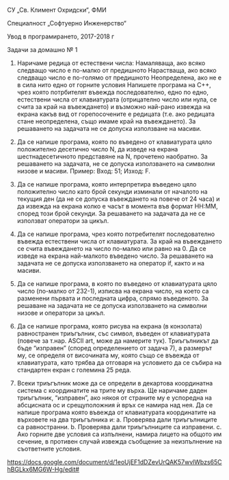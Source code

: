 
СУ „Св. Климент Охридски“, ФМИ

Специалност „Софтуерно Инженерство“

Увод в програмирането, 2017-2018 г

Задачи за домашно № 1

1. Наричаме редица от естествени числа:
Намаляваща, ако всяко следващо число е по-малко от предишното
Нарастваща, ако всяко следващо число е по-голямо от предишното
Неопределена, ако не е в сила нито едно от горните условия
Напишете програма на C++, чрез която потрбителят въвежда последователно, едно по едно, естествени числа от клавиатурата (отрицателно число или нула, се счита за край на въвеждането) и възможно най-рано извежда на екрана какъв вид от горепосочените е редицата (т.е. ако редицата стане неопределена, също имаме край на въвеждането). За решаването на задачата не се допуска използване на масиви.

2. Да се напише програма, която по въведено от клавиатурата цяло положително десетично число N, да изведе на екрана шестнадесетичното представяне на N, прочетено наобратно. За решаването на задачата, не се допуска използването на символни низове и масиви. 
Пример: Вход: 51; Изход: F.

3. Да се напише програма, която интерпретира въведено цяло положително число като брой секунди изминали от началото на текущия ден (да не се допуска въвеждането на повече от 24 часа) и да извежда на екрана колко е часът в момента във формат HH:MM, според този брой секунди. За решаването на задачата да не се използват оператори за цикъл. 

4. Да се напише програма, чрез която потребителят последователно въвежда естествени числа от клавиатурата. За край на въвеждането се счита въвеждането на число по-малко или равно на 0. Да се изведе на екрана най-малкото въведено число. За решаването на задачата не се допуска използването на оператор if, както и на масиви.

5. Да се напише програма, в която по въведено от клавиатурата цяло число (по-малко от 232-1), изписва на екрана число, на което са разменени първата и последната цифра, спрямо въведеното. За решаване на задачата не се допуска използването на символни низове и оператори за цикъл.

6. Да се напише програма, която рисува на екрана (в конзолата) равностранен триъгълник, със символ, въведен от клавиатурата (повече за т.нар. ASCII art, може да намерите тук). Триъгълникът да бъде “изправен” (според определението от задача 7), а размерът му, се определя от височината му, която също се въвежда от клавиатурата, като трябва да отговаря на условието да се събира на стандартен екран с големина 25 реда.

7. Всеки триъгълник може да се определи в декартова координатна система с координатите на трите му върха. Ще наричаме даден триъгълник, “изправен”, ако някоя от страните му е успоредна на абсцисната ос и срещуположния ѝ връх се намира над нея. Да се напише програма която въвежда от клавиатурата координатите на върховете на два триъгълника и:
  a. Проверява дали триъгълниците са равностранни.
  b. Проверява дали триъгълниците са изправени.
  c. Ако горните две условия са изпълнени, намира лицето на общото им сечение, в противен случай извежда съобщение за неизпълнение на съответните условия.

https://docs.google.com/document/d/1eoUjEF1dDZevUrQAK57wvlWbzs65ChBGLkx6MG6W-Hg/edit#
